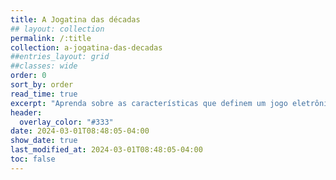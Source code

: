 ```yaml
---
title: A Jogatina das décadas
## layout: collection
permalink: /:title
collection: a-jogatina-das-decadas
##entries_layout: grid
##classes: wide
order: 0
sort_by: order
read_time: true
excerpt: "Aprenda sobre as características que definem um jogo eletrônico."
header:
  overlay_color: "#333"
date: 2024-03-01T08:48:05-04:00
show_date: true
last_modified_at: 2024-03-01T08:48:05-04:00
toc: false
---
```



